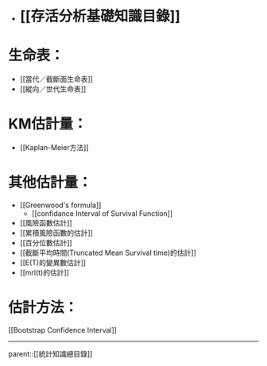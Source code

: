 - # [[存活分析基礎知識目錄]]
# 生命表：
- [[當代／截斷面生命表]]
- [[縱向／世代生命表]]
# KM估計量：
- [[Kaplan-Meier方法]]
# 其他估計量：
- [[Greenwood's formula]]
	- [[confidance Interval of Survival Function]]
- [[風險函數估計]]
- [[累積風險函數的估計]]
- [[百分位數估計]]
- [[截斷平均時間(Truncated Mean Survival time)的估計]]
- [[E(T)的變異數估計]]
- [[mrl(t)的估計]]
# 估計方法：
[[Bootstrap Confidence Interval]]
- - -
parent::[[統計知識總目錄]]